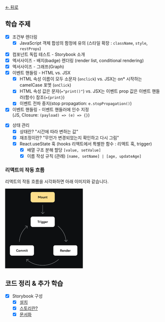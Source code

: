 [← 뒤로](../README.md)

## 학습 주제

<!-- - [ ] 엑서사이즈 - 쇼핑 카트 테이블 -->

- [x] 조건부 렌더링
  - [x] JavaScript 객체 합성의 함정에 유의 (스타일 확장 : `className`, `style`, `restProps`)
- [x] 컴포넌트 독립 테스트 - Storybook 소개
- [x] 엑서사이즈 - 배지(badge) 렌더링 (render list, conditional rendering)
- [x] 엑서사이즈 - 그래프(Graph)
  <!-- - [ ] 엑서사이즈 - 노티피케이션(Notification) -->
  <!-- - [ ] 엑서사이즈 - 그리드(Grid) -->
- [x] 이벤트 핸들링 - HTML vs. JSX
  - [x] HTML 속성 이름이 모두 소문자 (`onclick`) vs. JSX는 on\* 시작하는 camelCase 포멧 (`onClick`)
  - [x] HTML 속성 값은 문자(`="print()"`) vs. JSX는 이벤트 prop 값은 이벤트 핸들러(함수) 참조(`={print}`)
  - [x] 이벤트 전파 중지(stop propagation: `e.stopPropagation()`)
- [x] 이벤트 핸들링 - 이벤트 핸들러에 인수 지정<br/>(JS, Closure: `(payload) => (e) => {}`)
<!-- - [ ] 엑서사이즈 - 미니 게임 "폭탄을 피하라!" -->
- [x] 상태 관리
  - [x] 상태란? "시간에 따라 변하는 값"
  - [x] 재조정이란? "무언가 변경되었는지 확인하고 다시 그림"
  - [x] React.useState 훅 (hooks 리액트에서 특별한 함수 : 리액트 훅, trigger)
    - [x] 배열 구조 분해 할당 `[value, setValue]`
    - [x] 이름 작성 규칙 (관례) `[name, setName] | [age, updateAge]`

### 리액트의 작동 흐름

리액트의 작동 흐름을 시각화하면 아래 이미지와 같습니다.

<img src="./assets/react-process.png" alt="" height="260" />

## 코드 정리 & 추가 학습

- [x] Storybook 구성
  - [x] [설치](https://storybook.js.org/docs/get-started/install)
  - [x] [스토리란?](https://storybook.js.org/docs/get-started/whats-a-story)
  - [x] [문서화](https://storybook.js.org/docs/writing-docs/autodocs)
